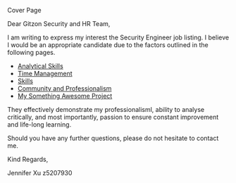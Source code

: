 Cover Page   

Dear Gitzon Security and HR Team,

I am writing to express my interest the Security Engineer job listing. I believe I would be an appropriate candidate due to the factors outlined in the following pages.

* [Analytical Skills](analysis.md) 
* [Time Management](timeManagement.md) 
* [Skills](skills.md) 
* [Community and Professionalism](community.md)
* [My Something Awesome Project](sthAwesome.md) 

They effectively demonstrate my professionalisml, ability to analyse critically, and most importantly, passion to ensure constant improvement and life-long learning. 

Should you have any further questions, please do not hesitate to contact me. 

Kind Regards, 

Jennifer Xu 
z5207930 